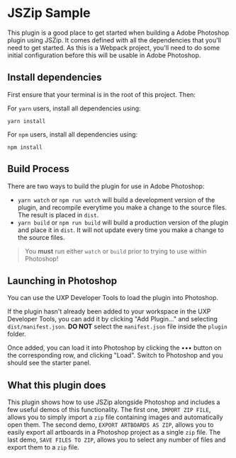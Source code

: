 # JSZip Sample

This plugin is a good place to get started when building a Adobe Photoshop plugin using JSZip. It comes defined with all the dependencies that you'll need to get started. As this is a Webpack project, you'll need to do some initial configuration before this will be usable in Adobe Photoshop.

## Install dependencies

First ensure that your terminal is in the root of this project. Then:

For `yarn` users, install all dependencies using:

```
yarn install
```

For `npm` users, install all dependencies using:

```
npm install
```

## Build Process

There are two ways to build the plugin for use in Adobe Photoshop:

- `yarn watch` or `npm run watch` will build a development version of the plugin, and recompile everytime you make a change to the source files. The result is placed in `dist`.
- `yarn build` or `npm run build` will build a production version of the plugin and place it in `dist`. It will not update every time you make a change to the source files.

> You **must** run either `watch` or `build` prior to trying to use within Photoshop!

## Launching in Photoshop

You can use the UXP Developer Tools to load the plugin into Photoshop.

If the plugin hasn't already been added to your workspace in the UXP Developer Tools, you can add it by clicking "Add Plugin..." and selecting `dist/manifest.json`. **DO NOT** select the `manifest.json` file inside the `plugin` folder.

Once added, you can load it into Photoshop by clicking the ••• button on the corresponding row, and clicking "Load". Switch to Photoshop and you should see the starter panel.

## What this plugin does

This plugin shows how to use JSZip alongside Photoshop and includes a few useful demos of this functionality. The first one, `IMPORT ZIP FILE`, allows you to simply import a `zip` file containing images and automatically open them. The second demo, `EXPORT ARTBOARDS AS ZIP`, allows you to easily export all artboards in a Photoshop project as a single `zip` file. The last demo, `SAVE FILES TO ZIP`, allows you to select any number of files and export them to a `zip` file.

